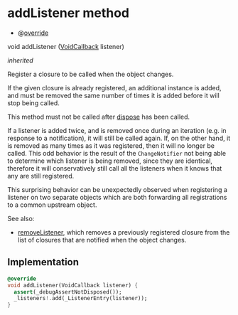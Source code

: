 


# addListener method







- @[override](https://api.flutter.dev/flutter/dart-core/override-constant.html)

void addListener
([VoidCallback](https://api.flutter.dev/flutter/dart-ui/VoidCallback.html) listener)

_inherited_



<p>Register a closure to be called when the object changes.</p>
<p>If the given closure is already registered, an additional instance is
added, and must be removed the same number of times it is added before it
will stop being called.</p>
<p>This method must not be called after <a href="../../providers_thermostat_provider/ThermostatProvider/dispose.md">dispose</a> has been called.</p>
<p>If a listener is added twice, and is removed once during an iteration
(e.g. in response to a notification), it will still be called again. If,
on the other hand, it is removed as many times as it was registered, then
it will no longer be called. This odd behavior is the result of the
<code>ChangeNotifier</code> not being able to determine which listener is being
removed, since they are identical, therefore it will conservatively still
call all the listeners when it knows that any are still registered.</p>
<p>This surprising behavior can be unexpectedly observed when registering a
listener on two separate objects which are both forwarding all
registrations to a common upstream object.</p>
<p>See also:</p>
<ul>
<li><a href="../../providers_thermostat_provider/ThermostatProvider/removeListener.md">removeListener</a>, which removes a previously registered closure from
the list of closures that are notified when the object changes.</li>
</ul>



## Implementation

```dart
@override
void addListener(VoidCallback listener) {
  assert(_debugAssertNotDisposed());
  _listeners!.add(_ListenerEntry(listener));
}
```







